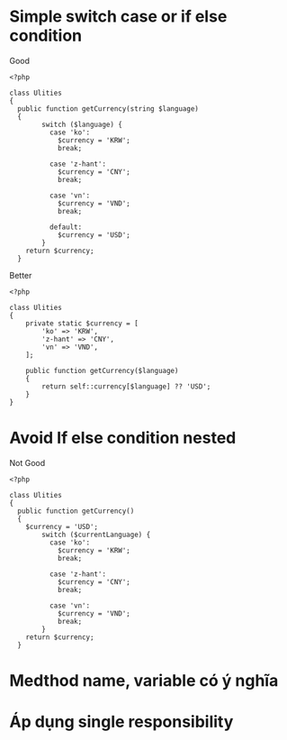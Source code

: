 # Simple switch case or if else condition

Good
```
<?php

class Ulities
{
  public function getCurrency(string $language)
  {
        switch ($language) {
          case 'ko':
            $currency = 'KRW';
            break;
            
          case 'z-hant':
            $currency = 'CNY';
            break;
    
          case 'vn':
            $currency = 'VND';
            break;

          default:
            $currency = 'USD';
        }
    return $currency;
  }
```
Better
```
<?php

class Ulities
{
    private static $currency = [
        'ko' => 'KRW',
        'z-hant' => 'CNY',
        'vn' => 'VND',
    ];

    public function getCurrency($language)
    {
        return self::currency[$language] ?? 'USD';
    }
}
```
# Avoid If else condition nested
Not Good
```
<?php

class Ulities
{
  public function getCurrency()
  {
    $currency = 'USD';
        switch ($currentLanguage) {
          case 'ko':
            $currency = 'KRW';
            break;
            
          case 'z-hant':
            $currency = 'CNY';
            break;
    
          case 'vn':
            $currency = 'VND';
            break;
        }
    return $currency;
  }
```
# Medthod name, variable có ý nghĩa

# Áp dụng single responsibility

